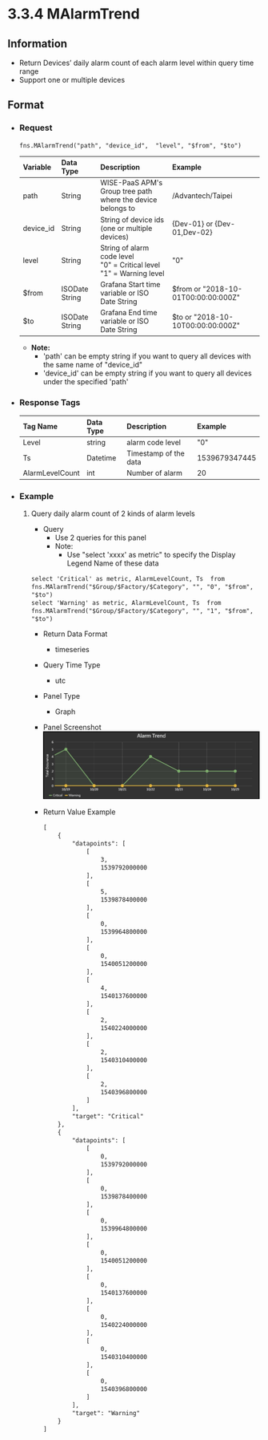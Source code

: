 # 3.3.4 MAlarmTrend

## Information

* Return Devices’ daily alarm count of each alarm level within query time range
* Support one or multiple devices

## Format

* ### Request

  ```
  fns.MAlarmTrend("path", "device_id",  "level", "$from", "$to")
  ```

  | Variable | Data Type | Description | Example |
  | :--- | :--- | :--- | :---|
  | path | String | WISE-PaaS APM's Group tree path<br>where the device belongs to | /Advantech/Taipei |
  | device_id | String | String of device ids \(one or multiple devices\) | {Dev-01} or {Dev-01,Dev-02} |
  | level | String | String of alarm code level<br>"0" = Critical level<br>"1" = Warning level | "0" |
  | $from | ISODate String | Grafana Start time variable or ISO Date String | $from or "2018-10-01T00:00:00:000Z" |
  | $to | ISODate String | Grafana End time variable or ISO Date String | $to or "2018-10-10T00:00:00:000Z" |

  - **Note:**
    - 'path' can be empty string if you want to query all devices with the same name of "device_id"
    - 'device_id' can be empty string if you want to query all devices under the specified 'path'
  

* ### Response Tags

  | Tag Name | Data Type | Description | Example |
  | :--- | :--- | :--- | :--- |
  | Level | string | alarm code level | "0" |
  | Ts | Datetime | Timestamp of the data | 1539679347445 |
  | AlarmLevelCount | int | Number of alarm  | 20 |

* ### Example  
    1. Query daily alarm count of 2 kinds of alarm levels
        - Query   
            * Use 2 queries for this panel    
            * Note:   
                * Use "select 'xxxx' as metric" to specify the Display Legend Name of these data 
        ```    
        select 'Critical' as metric, AlarmLevelCount, Ts  from fns.MAlarmTrend("$Group/$Factory/$Category", "", "0", "$from", "$to")   
        select 'Warning' as metric, AlarmLevelCount, Ts  from fns.MAlarmTrend("$Group/$Factory/$Category", "", "1", "$from", "$to")   
        ```   

        - Return Data Format   
            * timeseries
        - Query Time Type   
            * utc
        - Panel Type   
            * Graph
        - Panel Screenshot      
            ![](/images/3.3.4-MAlarmTrend-graph.jpg)

        - Return Value Example    
            ```
            [
                {
                    "datapoints": [
                        [
                            3, 
                            1539792000000
                        ], 
                        [
                            5, 
                            1539878400000
                        ], 
                        [
                            0, 
                            1539964800000
                        ], 
                        [
                            0, 
                            1540051200000
                        ], 
                        [
                            4, 
                            1540137600000
                        ], 
                        [
                            2, 
                            1540224000000
                        ], 
                        [
                            2, 
                            1540310400000
                        ], 
                        [
                            2, 
                            1540396800000
                        ]
                    ], 
                    "target": "Critical"
                }, 
                {
                    "datapoints": [
                        [
                            0, 
                            1539792000000
                        ], 
                        [
                            0, 
                            1539878400000
                        ], 
                        [
                            0, 
                            1539964800000
                        ], 
                        [
                            0, 
                            1540051200000
                        ], 
                        [
                            0, 
                            1540137600000
                        ], 
                        [
                            0, 
                            1540224000000
                        ], 
                        [
                            0, 
                            1540310400000
                        ], 
                        [
                            0, 
                            1540396800000
                        ]
                    ], 
                    "target": "Warning"
                }
            ]
            
            ```